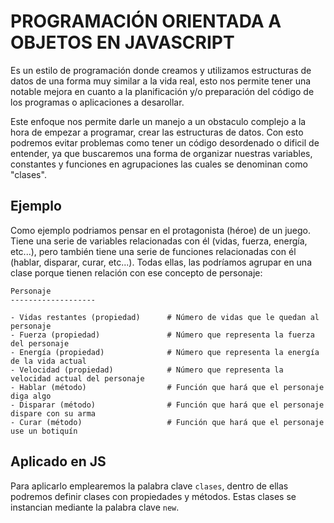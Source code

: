 # PROGRAMACIÓN ORIENTADA A OBJETOS EN JAVASCRIPT

Es un estilo de programación donde creamos y utilizamos estructuras de datos de una forma muy similar a la vida real, esto nos permite tener una notable mejora en cuanto a la planificación y/o preparación del código de los programas o aplicaciones a desarollar. 

Este enfoque nos permite darle un manejo a un obstaculo complejo a la hora de empezar a programar, crear las estructuras de datos. Con esto podremos evitar problemas como tener un código desordenado o dificil de entender, ya que buscaremos una forma de organizar nuestras variables, constantes y funciones en agrupaciones las cuales se denominan como "clases".

## Ejemplo

Como ejemplo podriamos pensar en el protagonista (héroe) de un juego. Tiene una serie de variables relacionadas con él (vidas, fuerza, energía, etc...), pero también tiene una serie de funciones relacionadas con él (hablar, disparar, curar, etc...). Todas ellas, las podríamos agrupar en una clase porque tienen relación con ese concepto de personaje:

``` 
Personaje
-------------------

- Vidas restantes (propiedad)      # Número de vidas que le quedan al personaje
- Fuerza (propiedad)               # Número que representa la fuerza del personaje
- Energía (propiedad)              # Número que representa la energía de la vida actual
- Velocidad (propiedad)            # Número que representa la velocidad actual del personaje
- Hablar (método)                  # Función que hará que el personaje diga algo
- Disparar (método)                # Función que hará que el personaje dispare con su arma
- Curar (método)                   # Función que hará que el personaje use un botiquín
```
## Aplicado en JS

Para aplicarlo emplearemos la palabra clave ```clases```, dentro de ellas podremos definir clases con propiedades y métodos. Estas clases se instancian mediante la palabra clave ```new```.
